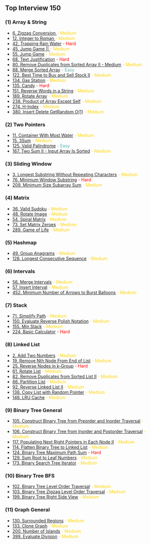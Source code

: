 ## Top Interview 150

### (1) Array & String
* [6. Zigzag Conversion ](./01.%20Array%20&%20String/6.%20Zigzag%20Conversion.md "Title") <font color=#FFD306>- Medium</font>
* [12. Integer to Roman ](./01.%20Array%20&%20String/12.%20Integer%20to%20Roman.md "Title") <font color=#FFD306>- Medium</font>
* [42. Trapping Rain Water](./01.%20Array%20&%20String/42.%20Trapping%20Rain%20Water.md "Title") <font color=#FF0000>- Hard</font>
* [45. Jump Game || ](./01.%20Array%20&%20String/45.%20Jump%20Game%20II%20-%20Medium.md "Title") <font color=#FFD306>- Medium</font>
* [55. Jump Game](./01.%20Array%20&%20String/55.%20Jump%20Game-%20Medium.md "Title") <font color=#FFD306>- Medium</font>
* [68. Text Justification](./01.%20Array%20&%20String/68.%20Text%20Justification.md "Title") <font color=#FF0000>- Hard</font>
* [80. Remove Duplicates from Sorted Array II - Medium](./01.%20Array%20&%20String/80.%20Remove%20Duplicates%20from%20Sorted%20Array%20II%20-%20Medium.md "Title") <font color=#FFD306>- Medium</font>
* [88. Merge Sorted Array](./01.%20Array%20&%20String/88.%20Merge%20Sorted%20Array%20-%20Easy.md "Title") <font color=#5CADAD>- Easy</font>
* [122. Best Time to Buy and Sell Stock II](./01.%20Array%20&%20String/122.%20Best%20Time%20to%20Buy%20and%20Sell%20Stock%20II%20-%20Medium.md "Title") <font color=#FFD306>- Medium</font>
* [134. Gas Station](./01.%20Array%20&%20String/134.%20Gas%20Station.md "Title") <font color=#FFD306>- Medium</font>
* [135. Candy](./01.%20Array%20&%20String/135.%20Candy.md "Title") <font color=#FF0000>- Hard</font>
* [151. Reverse Words in a String](./01.%20Array%20&%20String/151.%20Reverse%20Words%20in%20a%20String.md "Title") <font color=#FFD306>- Medium</font>
* [189. Rotate Array](./01.%20Array%20&%20String/189.%20Rotate%20Array%20-%20Medium.md "Title") <font color=#FFD306>- Medium</font>
* [238. Product of Array Except Self](./01.%20Array%20&%20String/238.%20Product%20of%20Array%20Except%20Self.md "Title") <font color=#FFD306>- Medium</font>
* [274. H-Index](./01.%20Array%20&%20String/274.%20H-Index%20-%20Medium.md "Title") <font color=#FFD306>- Medium</font>
* [380. Insert Delete GetRandom O(1)](./01.%20Array%20&%20String/380.%20Insert%20Delete%20GetRandom%20O(1)%20-%20Medium.md "Title") <font color=#FFD306>- Medium</font>

### (2) Two Pointers
* [11. Container With Most Water](./02.%20Two%20Pointers/11.%20Container%20With%20Most%20Water.md "Title") <font color=#FFD306>- Medium</font>
* [15. 3Sum](./02.%20Two%20Pointers/15.%203Sum.md "Title") <font color=#FFD306>- Medium</font>
* [125. Valid Palindrome](./02.%20Two%20Pointers/125.%20Valid%20Palindrome.md "Title") <font color=#5CADAD>- Easy</font>
* [167. Two Sum II - Input Array Is Sorted](./02.%20Two%20Pointers/167.%20Two%20Sum%20II%20-%20Input%20Array%20Is%20Sorted.md "Title") <font color=#FFD306>- Medium</font>

### (3) Sliding Window
* [3. Longest Substring Without Repeating Characters](./03.%20Sliding%20Window/3.%20Longest%20Substring%20Without%20Repeating%20Characters.md "Title") <font color=#FFD306>- Medium</font>
* [76. Minimum Window Substring](./03.%20Sliding%20Window/76.%20Minimum%20Window%20Substring.md "Title") <font color=#FF0000>- Hard</font>
* [209. Minimum Size Subarray Sum](./03.%20Sliding%20Window/209.%20Minimum%20Size%20Subarray%20Sum.md "Title") <font color=#FFD306>- Medium</font>


### (4) Matrix
* [36. Valid Sudoku](./04.%20Matrix/36.%20Valid%20Sudoku.md "Title") <font color=#FFD306>- Medium</font>
* [48. Rotate Image](./04.%20Matrix/48.%20Rotate%20Image.md "Title") <font color=#FFD306>- Medium</font>
* [54. Spiral Matrix](./04.%20Matrix/54.%20Spiral%20Matrix.md "Title") <font color=#FFD306>- Medium</font>
* [73. Set Matrix Zeroes](./04.%20Matrix/73.%20Set%20Matrix%20Zeroes.md "Title") <font color=#FFD306>- Medium</font>
* [289. Game of Life](./04.%20Matrix/289.%20Game%20of%20Life.md "Title") <font color=#FFD306>- Medium</font>

### (5) Hashmap
* [49. Group Anagrams](./05.%20Hashmap/49.%20Group%20Anagrams.md "Title") <font color=#FFD306>- Medium</font>
* [128. Longest Consecutive Sequence](./05.%20Hashmap/128.%20Longest%20Consecutive%20Sequence.md "Title") <font color=#FFD306>- Medium</font>

### (6) Intervals
* [56. Merge Intervals](./06.%20Intervals/56.%20Merge%20Intervals.md "Title") <font color=#FFD306>- Medium</font>
* [57. Insert Interval](./06.%20Intervals/57.%20Insert%20Interval.md "Title") <font color=#FFD306>- Medium</font>
* [452. Minimum Number of Arrows to Burst Balloons](./06.%20Intervals/452.%20Minimum%20Number%20of%20Arrows%20to%20Burst%20Balloons.md "Title") <font color=#FFD306>- Medium</font>

### (7) Stack
* [71. Simplify Path](./07.%20Stack/71.%20Simplify%20Path.md "Title") <font color=#FFD306>- Medium</font>
* [150. Evaluate Reverse Polish Notation](./07.%20Stack/150.%20Evaluate%20Reverse%20Polish%20Notation.md "Title") <font color=#FFD306>- Medium</font>
* [155. Min Stack](./07.%20Stack/155.%20Min%20Stack.md "Title") <font color=#FFD306>- Medium</font>
* [224. Basic Calculator](./07.%20Stack/224.%20Basic%20Calculator.md "Title") <font color=#FF0000>- Hard</font>

### (8) Linked List
* [2. Add Two Numbers](/08.%20Linked%20List/2.%20Add%20Two%20Numbers.md "Title") <font color=#FFD306>- Medium</font>
* [19. Remove Nth Node From End of List](/08.%20Linked%20List/19.%20Remove%20Nth%20Node%20From%20End%20of%20List.md "Title") <font color=#FFD306>- Medium</font>
* [25. Reverse Nodes in k-Group](/08.%20Linked%20List/25.%20Reverse%20Nodes%20in%20k-Group.md "Title") <font color=#FF0000>- Hard</font>
* [61. Rotate List](/08.%20Linked%20List/61.%20Rotate%20List.md "Title") <font color=#FFD306>- Medium</font>
* [82. Remove Duplicates from Sorted List II](/08.%20Linked%20List/82.%20Remove%20Duplicates%20from%20Sorted%20List%20II.md "Title") <font color=#FFD306>- Medium</font>
* [86. Partition List](/08.%20Linked%20List/86.%20Partition%20List.md "Title") <font color=#FFD306>- Medium</font>
* [92. Reverse Linked List II](/08.%20Linked%20List/92.%20Reverse%20Linked%20List%20II.md "Title") <font color=#FFD306>- Medium</font>
* [138. Copy List with Random Pointer](/08.%20Linked%20List/138.%20Copy%20List%20with%20Random%20Pointer.md "Title") <font color=#FFD306>- Medium</font>
* [146. LRU Cache](/08.%20Linked%20List/146.%20LRU%20Cache.md "Title") <font color=#FFD306>- Medium</font>

### (9) Binary Tree General
* [105. Construct Binary Tree from Preorder and Inorder Traversal](/09.%20Binary%20Tree%20General/105.%20Construct%20Binary%20Tree%20from%20Preorder%20and%20Inorder%20Traversal.md "Title") <font color=#FFD306>- Medium</font>
* [106. Construct Binary Tree from Inorder and Postorder Traversal](/09.%20Binary%20Tree%20General/106.%20Construct%20Binary%20Tree%20from%20Inorder%20and%20Postorder%20Traversal.md "Title") <font color=#FFD306>- Medium</font>
* [117. Populating Next Right Pointers in Each Node II](/09.%20Binary%20Tree%20General/117.%20Populating%20Next%20Right%20Pointers%20in%20Each%20Node%20II.md "Title") <font color=#FFD306>- Medium</font>
* [114. Flatten Binary Tree to Linked List](/09.%20Binary%20Tree%20General/114.%20Flatten%20Binary%20Tree%20to%20Linked%20List.md "Title") <font color=#FFD306>- Medium</font>
* [124. Binary Tree Maximum Path Sum](/09.%20Binary%20Tree%20General/124.%20Binary%20Tree%20Maximum%20Path%20Sum.md "Title") <font color=#FF0000>- Hard</font>
* [129. Sum Root to Leaf Numbers](/09.%20Binary%20Tree%20General/129.%20Sum%20Root%20to%20Leaf%20Numbers.md "Title") <font color=#FFD306>- Medium</font>
* [173. Binary Search Tree Iterator](/09.%20Binary%20Tree%20General/173.%20Binary%20Search%20Tree%20Iterator.md "Title") <font color=#FFD306>- Medium</font>


### (10) Binary Tree BFS
* [102. Binary Tree Level Order Traversal](/10.%20Binary%20Tree%20BFS/102.%20Binary%20Tree%20Level%20Order%20Traversal.md "Title") <font color=#FFD306>- Medium</font>
* [103. Binary Tree Zigzag Level Order Traversal](/10.%20Binary%20Tree%20BFS/103.%20Binary%20Tree%20Zigzag%20Level%20Order%20Traversal.md "Title") <font color=#FFD306>- Medium</font>
* [199. Binary Tree Right Side View](/10.%20Binary%20Tree%20BFS/199.%20Binary%20Tree%20Right%20Side%20View.md "Title") <font color=#FFD306>- Medium</font>

### (11) Graph General
* [130. Surrounded Regions](/11.%20Graph%20General/130.%20Surrounded%20Regions.md "Title") <font color=#FFD306>- Medium</font>
* [133. Clone Graph](/11.%20Graph%20General/133.%20Clone%20Graph.md "Title") <font color=#FFD306>- Medium</font>
* [200. Number of Islands](/11.%20Graph%20General/200.%20Number%20of%20Islands.md "Title") <font color=#FFD306>- Medium</font>
* [399. Evaluate Division](/11.%20Graph%20General/399.%20Evaluate%20Division.md "Title") <font color=#FFD306>- Medium</font>


